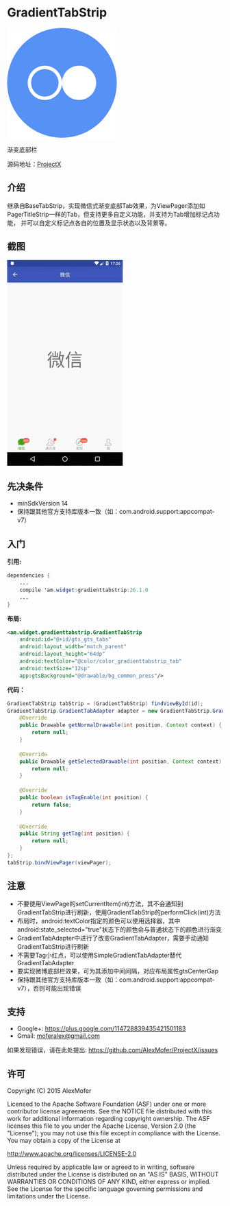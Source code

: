 GradientTabStrip
================

<img src="icon.png" alt="Icon"/>

渐变底部栏

源码地址：[ProjectX][1]

[1]: https://github.com/AlexMofer/ProjectX/tree/master/gradienttabstrip

介绍
---

继承自BaseTabStrip，实现微信式渐变底部Tab效果，为ViewPager添加如
PagerTitleStrip一样的Tab，但支持更多自定义功能，并支持为Tab增加标记点功能，
并可以自定义标记点各自的位置及显示状态以及背景等。

截图
---

<img src="screenshots.gif" alt="Screenshots"/>

先决条件
----

- minSdkVersion 14
- 保持跟其他官方支持库版本一致（如：com.android.support:appcompat-v7）

入门
---

**引用:**

```java
dependencies {
    ...
    compile 'am.widget:gradienttabstrip:26.1.0
    ...
}
```

**布局:**

```xml
<am.widget.gradienttabstrip.GradientTabStrip
    android:id="@+id/gts_gts_tabs"
    android:layout_width="match_parent"
    android:layout_height="64dp"
    android:textColor="@color/color_gradienttabstrip_tab"
    android:textSize="12sp"
    app:gtsBackground="@drawable/bg_common_press"/>
```

**代码：**
```java
GradientTabStrip tabStrip = (GradientTabStrip) findViewById(id);
GradientTabStrip.GradientTabAdapter adapter = new GradientTabStrip.GradientTabAdapter () {
    @Override
    public Drawable getNormalDrawable(int position, Context context) {
        return null;
    }

    @Override
    public Drawable getSelectedDrawable(int position, Context context) {
        return null;
    }

    @Override
    public boolean isTagEnable(int position) {
        return false;
    }

    @Override
    public String getTag(int position) {
        return null;
    }
};
tabStrip.bindViewPager(viewPager);
```

注意
---

- 不要使用ViewPage的setCurrentItem(int)方法，其不会通知到GradientTabStrip进行刷新，使用GradientTabStrip的performClick(int)方法
- 布局时，android:textColor指定的颜色可以使用选择器，其中android:state_selected="true"状态下的颜色会与普通状态下的颜色进行渐变
- GradientTabAdapter中进行了改变GradientTabAdapter，需要手动通知GradientTabStrip进行刷新
- 不需要Tag小红点，可以使用SimpleGradientTabAdapter替代GradientTabAdapter
- 要实现微博底部栏效果，可为其添加中间间隔，对应布局属性gtsCenterGap
- 保持跟其他官方支持库版本一致（如：com.android.support:appcompat-v7），否则可能出现错误

支持
---

- Google+: https://plus.google.com/114728839435421501183
- Gmail: moferalex@gmail.com

如果发现错误，请在此处提出:
https://github.com/AlexMofer/ProjectX/issues

许可
---

Copyright (C) 2015 AlexMofer

Licensed to the Apache Software Foundation (ASF) under one or more contributor
license agreements.  See the NOTICE file distributed with this work for
additional information regarding copyright ownership.  The ASF licenses this
file to you under the Apache License, Version 2.0 (the "License"); you may not
use this file except in compliance with the License.  You may obtain a copy of
the License at

http://www.apache.org/licenses/LICENSE-2.0

Unless required by applicable law or agreed to in writing, software
distributed under the License is distributed on an "AS IS" BASIS, WITHOUT
WARRANTIES OR CONDITIONS OF ANY KIND, either express or implied.  See the
License for the specific language governing permissions and limitations under
the License.